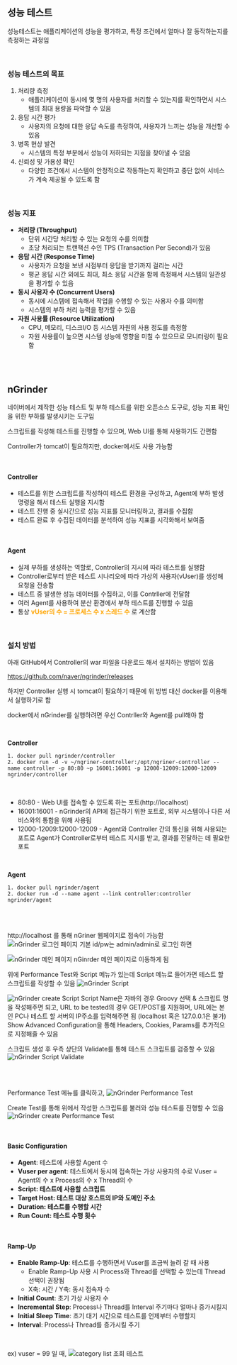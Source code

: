## 성능 테스트 ##
성능테스트는 애플리케이션의 성능을 평가하고, 특정 조건에서 얼마나 잘 동작하는지를 측정하는 과정임

<br />

### 성능 테스트의 목표 ###
1. 처리량 측정
    - 애플리케이션이 동시에 몇 명의 사용자를 처리할 수 있는지를 확인하면서 시스템의 최대 용량을 파악할 수 있음
2. 응답 시간 평가
    - 사용자의 요청에 대한 응답 속도를 측정하여, 사용자가 느끼는 성능을 개선할 수 있음
3. 병목 현상 발견
    - 시스템의 특정 부분에서 성능이 저하되는 지점을 찾아낼 수 있음
4. 신뢰성 및 가용성 확인
    - 다양한 조건에서 시스템이 안정적으로 작동하는지 확인하고 중단 없이 서비스가 계속 제공될 수 있도록 함

<br />

### 성능 지표 ###
- <b>처리량 (Throughput)</b>
  - 단위 시간당 처리할 수 있는 요청의 수를 의미함
  - 초당 처리되는 트랜잭션 수인 TPS (Transaction Per Second)가 있음
- <b>응답 시간 (Response Time)</b>
  - 사용자가 요청을 보낸 시점부터 응답을 받기까지 걸리는 시간
  - 평균 응답 시간 외에도 최대, 최소 응답 시간을 함께 측정해서 시스템의 일관성을 평가할 수 있음
- <b>동시 사용자 수 (Concurrent Users)</b>
  - 동시에 시스템에 접속해서 작업을 수행할 수 있는 사용자 수를 의미함
  - 시스템의 부하 처리 능력을 평가할 수 있음
- <b>자원 사용률 (Resource Utilization)</b>
  - CPU, 메모리, 디스크I/O 등 시스템 자원의 사용 정도를 측정함
  - 자원 사용률이 높으면 시스템 성능에 영향을 미칠 수 있으므로 모니터링이 필요함

<br />
<br />

## nGrinder ##
네이버에서 제작한 성능 테스트 및 부하 테스트를 위한 오픈소스 도구로, 성능 지표 확인을 위한 부하를 발생시키는 도구임

스크립트를 작성해 테스트를 진행할 수 있으며, Web UI를 통해 사용하기도 간편함

Controller가 tomcat이 필요하지만, docker에서도 사용 가능함

<br />

#### Controller ####
- 테스트를 위한 스크립트를 작성하여 테스트 환경을 구성하고, Agent에 부하 발생 명령을 해서 테스트 실행을 지시함
- 테스트 진행 중 실시간으로 성능 지표를 모니터링하고, 결과를 수집함
- 테스트 완료 후 수집된 데이터를 분석하여 성능 지표를 시각화해서 보여줌

<br />

#### Agent ####
- 실제 부하를 생성하는 역할로, Controller의 지시에 따라 테스트를 실행함
- Controller로부터 받은 테스트 시나리오에 따라 가상의 사용자(vUser)를 생성해 요청을 전송함
- 테스트 중 발생한 성능 데이터를 수집하고, 이를 Contrller에 전달함
- 여러 Agent를 사용하여 분산 환경에서 부하 테스트를 진행할 수 있음
- 통상 <b style="color: orange">vUser의 수 = 프로세스 수 x 스레드 수</b> 로 계산함

<br />

### 설치 방법 ###
아래 GitHub에서 Controller의 war 파일을 다운로드 해서 설치하는 방법이 있음

https://github.com/naver/ngrinder/releases

하지만 Controller 실행 시 tomcat이 필요하기 때문에 위 방법 대신 docker를 이용해서 실행하기로 함

docker에서 nGrinder를 실행하려면 우선 Contrller와 Agent를 pull해야 함

<br />

<b>Controller</b>
```docker
1. docker pull ngrinder/controller
2. docker run -d -v ~/ngriner-controller:/opt/ngriner-controller --name controller -p 80:80 ~p 16001:16001 -p 12000-12009:12000-12009 ngrinder/controller
```

<br />

- 80:80 - Web UI를 접속할 수 있도록 하는 포트(http://localhost)
- 16001:16001 - nGrinder의 API에 접근하기 위한 포트로, 외부 시스템이나 다른 서비스와의 통합을 위해 사용됨
- 12000-12009:12000-12009 - Agent와 Controller 간의 통신을 위해 사용되는 포트로 Agent가 Controller로부터 테스트 지시를 받고, 결과를 전달하는 데 필요한 포트

<br />

<b>Agent</b>
```docker
1. docker pull ngrinder/agent
2. docker run -d --name agent --link controller:controller ngrinder/agent
```

<br />
<br />

http://localhost 를 통해 nGriner 웹페이지로 접속이 가능함
![nGrinder 로그인 페이지](image.png)
기본 id/pw는 admin/admin로 로그인 하면

![nGrinder 메인 페이지](image-1.png)
nGinrder 메인 페이지로 이동하게 됨

위에 Performance Test와 Script 메뉴가 있는데 Script 메뉴로 들어가면 테스트 할 스크립트를 작성할 수 있음
![nGrinder Script](image-2.png)

![nGrinder create Script](image-3.png)
Script Name은 자바의 경우 Groovy 선택 & 스크립트 명을 작성해주면 되고,
URL to be tested의 경우 GET/POST를 지원하며, URL에는 본인 PC나 테스트 할 서버의 IP주소를 입력해주면 됨 (localhost 혹은 127.0.0.1은 불가)
Show Advanced Configuration을 통해 Headers, Cookies, Params를 추가적으로 지정해줄 수 있음

스크립트 생성 후 우측 상단의 Validate를 통해 테스트 스크립트를 검증할 수 있음
![nGrinder Script Validate](image-4.png)

<br />
<br />

Performance Test 메뉴를 클릭하고, 
![nGrinder Performance Test](image-5.png)

Create Test를 통해 위에서 작성한 스크립트를 불러와 성능 테스트를 진행할 수 있음
![nGrinder create Performance Test](image-6.png)

<br />

#### Basic Configuration ####
- <b>Agent</b>: 테스트에 사용할 Agent 수
- <b>Vuser per agent</b>: 테스트에서 동시에 접속하는 가상 사용자의 수로 Vuser = Agent의 수 x Process의 수 x Thread의 수
- <b>Script: 테스트에 사용할 스크립트</b>
- <b>Target Host: 테스트 대상 호스트의 IP와 도메인 주소</b>
- <b>Duration: 테스트를 수행할 시간</b>
- <b>Run Count: 테스트 수행 횟수</b>

<br />

#### Ramp-Up ####
- <b>Enable Ramp-Up</b>: 테스트를 수행하면서 Vuser를 조금씩 늘려 갈 때 사용
  - Enable Ramp-Up 사용 시 Process와 Thread를 선택할 수 있는데 Thread 선택이 권장됨
  - X축: 시간 / Y축: 동시 접속자 수
- <b>Initial Count</b>: 초기 가상 사용자 수
- <b>Incremental Step</b>: Process나 Thread를 Interval 주기마다 얼마나 증가시킬지
- <b>Initial Sleep Time</b>: 초기 대기 시간으로 테스트를 언제부터 수행할지
- <b>Interval</b>: Process나 Thread를 증가시킬 주기

<br />

ex) vuser = 99 일 때,
![category list 조회 테스트](image-7.png)
